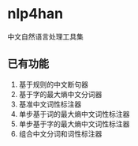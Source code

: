 # nlp4han
中文自然语言处理工具集
## 已有功能
1. 基于规则的中文断句器
2. 基于字的最大熵中文分词器
3. 基准中文词性标注器
4. 单步基于词的最大熵中文词性标注器
5. 单步基于字的最大熵中文词性标注器
6. 组合中文分词和词性标注器